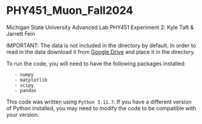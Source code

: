 # PHY451_Muon_Fall2024
 Michigan State University Advanced Lab PHY451 Experiment 2: Kyle Taft & Jarrett Fein

 IMPORTANT: The data is not included in the directory by default. In order to read in the data download it from [Google Drive](https://drive.google.com/drive/folders/1gEXcQ7vt2-g9hFsCkuCPHfhVXzkUG1NC?usp=drive_link) and place it in the directory.

 To run the code, you will need to have the following packages installed:
 ```
    - numpy
    - matplotlib
    - scipy
    - pandas
```

This code was written using `Python 3.11.7`. If you have a different version of Python installed, you may need to modify the code to be compatible with your version.


